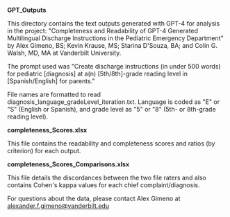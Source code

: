 **GPT_Outputs**

This directory contains the text outputs generated with GPT-4 for analysis in the project: "Completeness and Readability of GPT-4 Generated Multilingual Discharge Instructions in the Pediatric Emergency Department" by Alex Gimeno, BS; Kevin Krause, MS; Starina D'Souza, BA; and Colin G. Walsh, MD, MA at Vanderbilt University.

The prompt used was "Create discharge instructions (in under 500 words) for pediatric [diagnosis] at a(n) [5th/8th]-grade reading level in [Spanish/English] for parents."

File names are formatted to read diagnosis_language_gradeLevel_iteration.txt. Language is coded as "E" or "S" (English or Spanish), and grade level as "5" or "8" (5th- or 8th-grade reading level).

**completeness_Scores.xlsx**

This file contains the readability and completeness scores and ratios (by criterion) for each output.

**completeness_Scores_Comparisons.xlsx**

This file details the discordances between the two file raters and also contains Cohen's kappa values for each chief complaint/diagnosis.

For questions about the data, please contact Alex Gimeno at alexander.f.gimeno@vanderbilt.edu 
